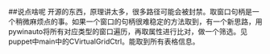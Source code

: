 


##说点啥呢
开源的东西，原理讲太多，很多路径可能会被封禁。取窗口句柄是一个稍微麻烦点的事。如果一个窗口的句柄很难稳定的方法取到，有一个新思路，用pywinauto将所有对应类型的窗口遍历，再取属性进行比对，做一个筛选。见puppet中main中的CVirtualGridCtrl。能取到所有表格信息。
